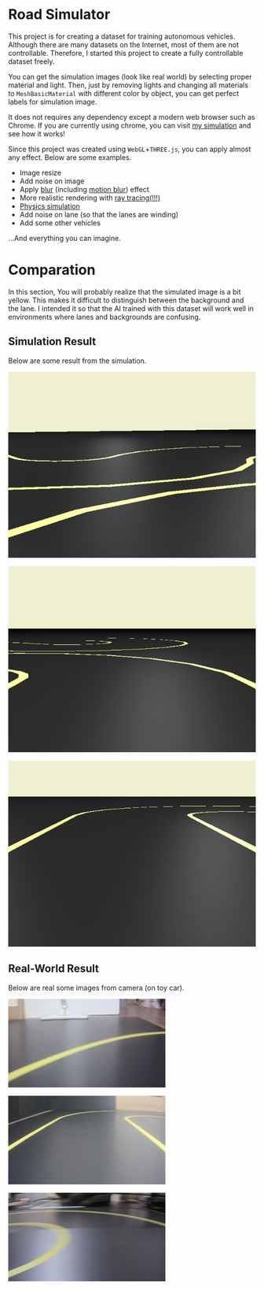 # Road Simulator

This project is for creating a dataset for training autonomous vehicles. Although there are many datasets on the Internet, most of them are not controllable. Therefore, I started this project to create a fully controllable dataset freely.

You can get the simulation images (look like real world) by selecting proper material and light. Then, just by removing lights and changing all materials to `MeshBasicMaterial` with different color by object, you can get perfect labels for simulation image.

It does not requires any dependency except a modern web browser such as Chrome. If you are currently using chrome, you can visit [my simulation](https://unknownpgr.github.io/road-simulator/index.html) and see how it works!

Since this project was created using `WebGL`+`THREE.js`, you can apply almost any effect. Below are some examples.

- Image resize
- Add noise on image
- Apply [blur](https://stackoverflow.com/questions/15354117/three-js-blur-the-frame-buffer) (including [motion blur](https://codepen.io/tjezidzic/pen/LMppKp)) effect
- More realistic rendering with [ray tracing(!!!)](http://madebyevan.com/webgl-path-tracing/)
- [Physics simulation](https://chandlerprall.github.io/Physijs/)
- Add noise on lane (so that the lanes are winding)
- Add some other vehicles

...And everything you can imagine.

# Comparation

In this section, You will probably realize that the simulated image is a bit yellow. This makes it difficult to distinguish between the background and the lane. I intended it so that the AI trained with this dataset will work well in environments where lanes and backgrounds are confusing.

## Simulation Result

Below are some result from the simulation.

![](imgs/sim/download4.png)

![](imgs/sim/download3.png)

![](imgs/sim/download2.png)

## Real-World Result

Below are real some images from camera (on toy car).

![screenshot-255](imgs/real/screenshot-255.jpg)

![screenshot-20](imgs/real/screenshot-20.jpg)

![screenshot-140](imgs/real/screenshot-140.jpg)
